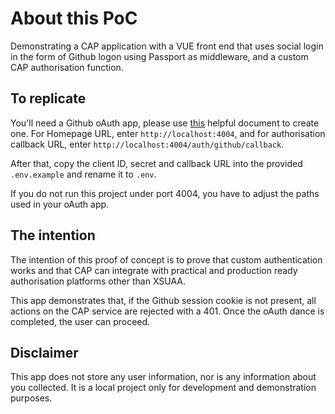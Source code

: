 # About this PoC

Demonstrating a CAP application with a VUE front end that uses social login in the form of Github logon using Passport as middleware, and a custom CAP authorisation function. 

## To replicate

You'll need a Github oAuth app, please use [this](https://docs.github.com/en/developers/apps/building-oauth-apps/creating-an-oauth-app) helpful document to create one. For Homepage URL, enter `http://localhost:4004`, and for authorisation callback URL, enter `http://localhost:4004/auth/github/callback`.

After that, copy the client ID, secret and callback URL into the provided `.env.example` and rename it to `.env`. 

If you do not run this project under port 4004, you have to adjust the paths used in your oAuth app. 

## The intention

The intention of this proof of concept is to prove that custom authentication works and that CAP can integrate with practical and production ready authorisation platforms other than XSUAA. 

This app demonstrates that, if the Github session cookie is not present, all actions on the CAP service are rejected with a 401. Once the oAuth dance is completed, the user can proceed. 

## Disclaimer

This app does not store any user information, nor is any information about you collected. It is a local project only for development and demonstration purposes. 